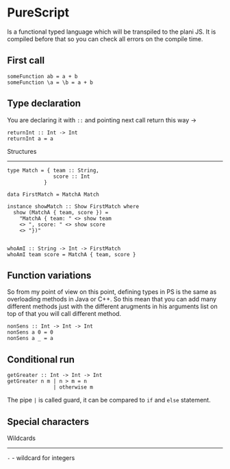 PureScript
=====

Is a functional typed language which will be transpiled to the plani JS. It is compiled before that so you can check all 
errors on the compile time.

First call
----

```
someFunction ab = a + b
someFunction \a = \b = a + b
```

Type declaration
-------

You are declaring it with `::` and pointing next call return this way ->

```
returnInt :: Int -> Int
returnInt a = a
```


Structures
********

```
type Match = { team :: String,
               score :: Int
            }
            
data FirstMatch = MatchA Match
            
instance showMatch :: Show FirstMatch where
  show (MatchA { team, score }) =
    "MatchA { team: " <> show team 
    <> ", score: " <> show score 
    <> "})"
    
    
whoAmI :: String -> Int -> FirstMatch
whoAmI team score = MatchA { team, score }
```

Function variations
------

So from my point of view on this point, defining types in PS is the same as overloading methods in Java or C++. So this mean 
that you can add many different methods just with the different arugments in his arguments list on top of that you will call
different method.

```
nonSens :: Int -> Int -> Int
nonSens a 0 = 0
nonSens a _ = a
```

Conditional run
------

```
getGreater :: Int -> Int -> Int
getGreater n m | n > m = n
               | otherwise m
```

The pipe `|` is called guard, it can be compared to `if` and `else` statement.

Special characters
----

Wildcards
*******

`-` - wildcard for integers

```

```

